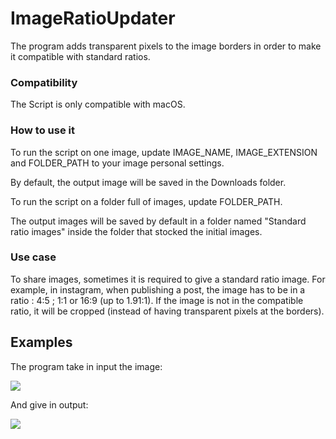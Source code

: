# ImageRatioUpdater
The program adds transparent pixels to the image borders in order to make it compatible with standard ratios.

### Compatibility
The Script is only compatible with macOS.

### How to use it
To run the script on one image, update IMAGE_NAME, IMAGE_EXTENSION and FOLDER_PATH to your image personal settings.

By default, the output image will be saved in the Downloads folder.

To run the script on a folder full of images, update FOLDER_PATH.

The output images will be saved by default in a folder named "Standard ratio images" inside the folder that stocked the initial images.

### Use case
To share images, sometimes it is required to give a standard ratio image. For example, in instagram, when publishing a post, the image has to be in a ratio : 4:5 ; 1:1 or 16:9 (up to 1.91:1). If the image is not in the compatible ratio, it will be cropped (instead of having transparent pixels at the borders).

## Examples

The program take in input the image:

![](https://cdn.discordapp.com/attachments/1009892722326372363/1029677140016369684/6.m.a.DALLE_2022-09-13_23.02.24_-_fantaisy_world_unreal_engine_5_photo_realism_octane_render_megapixel.png)

And give in output:

![](https://cdn.discordapp.com/attachments/1009892722326372363/1029677140414836776/6.m.a.DALLE_2022-09-13_23.02.24_-_fantaisy_world_unreal_engine_5_photo_realism_octane_render_megapixel.png)
